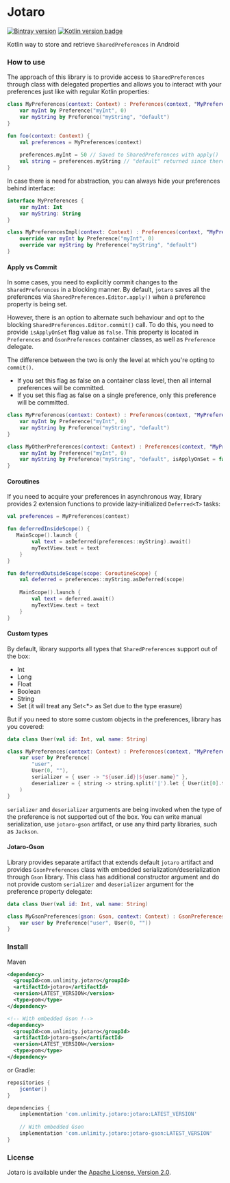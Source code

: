# Jotaro
[![Bintray version](https://api.bintray.com/packages/alviere/maven/jotaro/images/download.svg)](https://bintray.com/alviere/maven/jotaro)
[![Kotlin version badge](https://img.shields.io/badge/kotlin-1.3.50-blue.svg)](http://kotlinlang.org/)

Kotlin way to store and retrieve `SharedPreferences` in Android

### How to use

The approach of this library is to provide access to `SharedPreferences` through class with delegated properties and
allows you to interact with your preferences just like with regular Kotlin properties:

```kotlin
class MyPreferences(context: Context) : Preferences(context, "MyPreferences") {
    var myInt by Preference("myInt", 0)
    var myString by Preference("myString", "default")
}

fun foo(context: Context) {
    val preferences = MyPreferences(context)
    
    preferences.myInt = 50 // Saved to SharedPreferences with apply()
    val string = preferences.myString // "default" returned since there is no value provided yet
}
```

In case there is need for abstraction, you can always hide your preferences behind interface:

```kotlin
interface MyPreferences {
    var myInt: Int
    var myString: String
}

class MyPreferencesImpl(context: Context) : Preferences(context, "MyPreferences"), MyPreferences {
    override var myInt by Preference("myInt", 0)
    override var myString by Preference("myString", "default")
}
```

#### Apply vs Commit

In some cases, you need to explicitly commit changes to the `SharedPreferences` in a blocking manner.
By default, `jotaro` saves all the preferences via `SharedPreferences.Editor.apply()` when a preference property is
being set.

However, there is an option to alternate such behaviour and opt to the blocking `SharedPreferences.Editor.commit()` call.
To do this, you need to provide `isApplyOnSet` flag value as `false`. This property is located in `Preferences` and `GsonPreferences`
container classes, as well as `Preference` delegate.

The difference between the two is only the level at which you're opting to `commit()`.
 - If you set this flag as false on a container class level, then all internal preferences will be committed.
 - If you set this flag as false on a single preference, only this preference will be committed. 
 
```kotlin
class MyPreferences(context: Context) : Preferences(context, "MyPreferences", isApplyOnSet = false) { // All preferences will be committed
    var myInt by Preference("myInt", 0)
    var myString by Preference("myString", "default")
}

class MyOtherPreferences(context: Context) : Preferences(context, "MyPreferences") {
    var myInt by Preference("myInt", 0)
    var myString by Preference("myString", "default", isApplyOnSet = false) // Only this preference will be committed
}
```

#### Coroutines

If you need to acquire your preferences in asynchronous way, library provides 2 extension functions to
provide lazy-initialized `Deferred<T>` tasks:

```kotlin
val preferences = MyPreferences(context)

fun deferredInsideScope() {
   MainScope().launch {
        val text = asDeferred(preferences::myString).await()
        myTextView.text = text
    }
}

fun deferredOutsideScope(scope: CoroutineScope) {
    val deferred = preferences::myString.asDeferred(scope)
    
    MainScope().launch {
        val text = deferred.await()
        myTextView.text = text
    }
}
```

#### Custom types

By default, library supports all types that `SharedPreferences` support out of the box:
 - Int
 - Long
 - Float
 - Boolean
 - String
 - Set<String> (it will treat any Set<*> as Set<String> due to the type erasure)
 
But if you need to store some custom objects in the preferences, library has you covered:

```kotlin
data class User(val id: Int, val name: String)

class MyPreferences(context: Context) : Preferences(context, "MyPreferences") {
    var user by Preference(
        "user",
        User(0, ""),
        serializer = { user -> "${user.id}|${user.name}" },
        deserializer = { string -> string.split('|').let { User(it[0].toInt(), it[1]) } }
    )
}
```

`serializer` and `deserializer` arguments are being invoked when the type of the preference is not supported
out of the box. You can write manual serialization, use `jotaro-gson` artifact, or use any third party libraries, such as `Jackson`.

#### Jotaro-Gson

Library provides separate artifact that extends default `jotaro` artifact and provides `GsonPreferences` class with
embedded serialization/deserialization through `Gson` library. This class has additional constructor argument and
do not provide custom `serializer` and `deserializer` argument for the preference property delegate:

```kotlin
data class User(val id: Int, val name: String)

class MyGsonPreferences(gson: Gson, context: Context) : GsonPreferences(gson, context, "MyGsonPreferences") {
    var user by Preference("user", User(0, ""))
}
```

### Install

Maven
```xml
<dependency>
  <groupId>com.unlimity.jotaro</groupId>
  <artifactId>jotaro</artifactId>
  <version>LATEST_VERSION</version>
  <type>pom</type>
</dependency>

<!-- With embedded Gson !-->
<dependency>
  <groupId>com.unlimity.jotaro</groupId>
  <artifactId>jotaro-gson</artifactId>
  <version>LATEST_VERSION</version>
  <type>pom</type>
</dependency>
```
or Gradle:
```groovy
repositories {
    jcenter()
}

dependencies {
    implementation 'com.unlimity.jotaro:jotaro:LATEST_VERSION'
    
    // With embedded Gson
    implementation 'com.unlimity.jotaro:jotaro-gson:LATEST_VERSION'
}
```

### License

Jotaro is available under the [Apache License, Version 2.0](https://github.com/unlimity/jotaro/blob/master/LICENSE).
